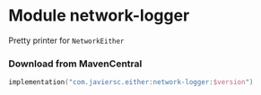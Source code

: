 # Module network-logger

Pretty printer for `NetworkEither`

### Download from MavenCentral

```kotlin
implementation("com.javiersc.either:network-logger:$version")
```
